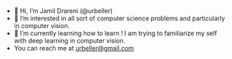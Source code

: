 - 👋 Hi, I’m Jamil Drareni (@urbeller)
- 👀 I’m interested in all sort of computer science problems and particularly in computer vision.
- 🌱 I’m currently learning how to learn ! I am trying to familiarize my self with deep learning in computer vision.
- You can reach me at urbeller@gmail.com
<!---
urbeller/urbeller is a ✨ special ✨ repository because its `README.md` (this file) appears on your GitHub profile.
You can click the Preview link to take a look at your changes.
--->
